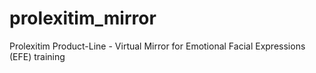 # prolexitim_mirror
Prolexitim Product-Line - Virtual Mirror for Emotional Facial Expressions (EFE) training
